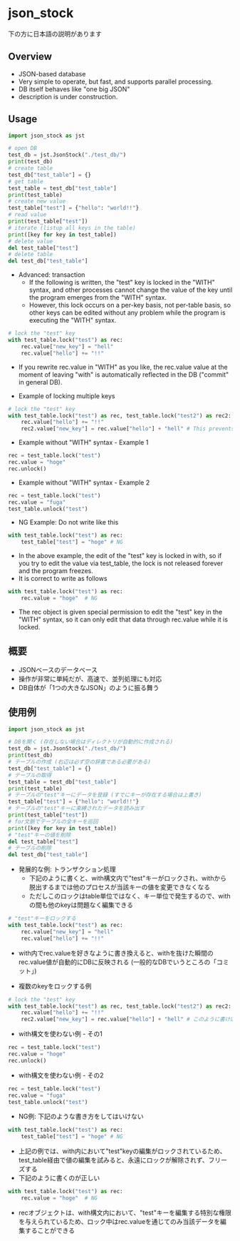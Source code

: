 # json_stock

下の方に日本語の説明があります

## Overview
- JSON-based database
- Very simple to operate, but fast, and supports parallel processing.
- DB itself behaves like "one big JSON"
- description is under construction.

## Usage
```python
import json_stock as jst

# open DB
test_db = jst.JsonStock("./test_db/")
print(test_db)
# create table
test_db["test_table"] = {}
# get table
test_table = test_db["test_table"]
print(test_table)
# create new value
test_table["test"] = {"hello": "world!!"}
# read value
print(test_table["test"])
# iterate (listup all keys in the table)
print([key for key in test_table])
# delete value
del test_table["test"]
# delete table
del test_db["test_table"]
```

- Advanced: transaction
	- If the following is written, the "test" key is locked in the "WITH" syntax, and other processes cannot change the value of the key until the program emerges from the "WITH" syntax.
	- However, this lock occurs on a per-key basis, not per-table basis, so other keys can be edited without any problem while the program is executing the "WITH" syntax.
```python
# lock the "test" key
with test_table.lock("test") as rec:
	rec.value["new_key"] = "hell"
	rec.value["hello"] += "!!"
```
- If you rewrite rec.value in "WITH" as you like, the rec.value value at the moment of leaving "with" is automatically reflected in the DB ("commit" in general DB).

- Example of locking multiple keys
```python
# lock the "test" key
with test_table.lock("test") as rec, test_table.lock("test2") as rec2:
	rec.value["hello"] += "!!"
	rec2.value["new_key"] = rec.value["hello"] + "hell"	# This prevents unintentional rewriting of rec just before changing rec2, and can be used for complex transactions such as money transfer processing
```

- Example without "WITH" syntax - Example 1
```python
rec = test_table.lock("test")
rec.value = "hoge"
rec.unlock()
```

- Example without "WITH" syntax - Example 2
```python
rec = test_table.lock("test")
rec.value = "fuga"
test_table.unlock("test")
```

- NG Example: Do not write like this
```python
with test_table.lock("test") as rec:
	test_table["test"] = "hoge"	# NG
```
- In the above example, the edit of the "test" key is locked in with, so if you try to edit the value via test_table, the lock is not released forever and the program freezes.
- It is correct to write as follows
```python
with test_table.lock("test") as rec:
	rec.value = "hoge"	# NG
```
- The rec object is given special permission to edit the "test" key in the "WITH" syntax, so it can only edit that data through rec.value while it is locked.


## 概要
- JSONベースのデータベース
- 操作が非常に単純だが、高速で、並列処理にも対応
- DB自体が「1つの大きなJSON」のように振る舞う

## 使用例
```python
import json_stock as jst

# DBを開く (存在しない場合はディレクトリが自動的に作成される)
test_db = jst.JsonStock("./test_db/")
print(test_db)
# テーブルの作成 (右辺は必ず空の辞書である必要がある)
test_db["test_table"] = {}
# テーブルの取得
test_table = test_db["test_table"]
print(test_table)
# テーブルの"test"キーにデータを登録 (すでにキーが存在する場合は上書き)
test_table["test"] = {"hello": "world!!"}
# テーブルの"test"キーに束縛されたデータを読み出す
print(test_table["test"])
# for文脈でテーブルの全キーを巡回
print([key for key in test_table])
# "test"キーの値を削除
del test_table["test"]
# テーブルの削除
del test_db["test_table"]
```

- 発展的な例: トランザクション処理
	- 下記のように書くと、with構文内で"test"キーがロックされ、withから脱出するまでは他のプロセスが当該キーの値を変更できなくなる
	- ただしこのロックはtable単位ではなく、キー単位で発生するので、withの間も他のkeyは問題なく編集できる
```python
# "test"キーをロックする
with test_table.lock("test") as rec:
	rec.value["new_key"] = "hell"
	rec.value["hello"] += "!!"
```
- with内でrec.valueを好きなように書き換えると、withを抜けた瞬間のrec.value値が自動的にDBに反映される (一般的なDBでいうところの「コミット」)

- 複数のkeyをロックする例
```python
# lock the "test" key
with test_table.lock("test") as rec, test_table.lock("test2") as rec2:
	rec.value["hello"] += "!!"
	rec2.value["new_key"] = rec.value["hello"] + "hell"	# このように書けば、rec2を変更する直前に意図せずrecが書き換わってしまう等が防げるため、送金処理などの複雑なトランザクションにも利用できる
```

- with構文を使わない例 - その1
```python
rec = test_table.lock("test")
rec.value = "hoge"
rec.unlock()
```

- with構文を使わない例 - その2
```python
rec = test_table.lock("test")
rec.value = "fuga"
test_table.unlock("test")
```

- NG例: 下記のような書き方をしてはいけない
```python
with test_table.lock("test") as rec:
	test_table["test"] = "hoge"	# NG
```
- 上記の例では、with内において"test"keyの編集がロックされているため、test_table経由で値の編集を試みると、永遠にロックが解除されず、フリーズする
- 下記のように書くのが正しい
```python
with test_table.lock("test") as rec:
	rec.value = "hoge"	# NG
```
- recオブジェクトは、with構文内において、"test"キーを編集する特別な権限を与えられているため、ロック中はrec.valueを通じてのみ当該データを編集することができる
